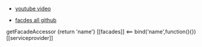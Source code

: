 


* [youtube video](https://www.youtube.com/watch?v=j5maL6yLy6c)

* [facdes all github](https://github.com/laravel/framework/tree/5.7/src/Illuminate/Support/Facades)


getFacadeAccessor {return 'name'} [[facades]] <== bind('name',function(){}) [[serviceprovider]]
